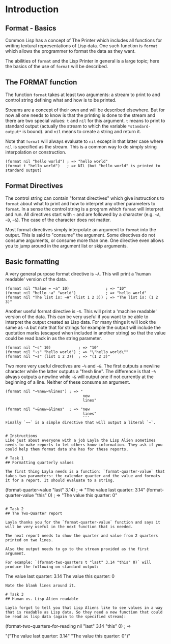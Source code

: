 # Introduction

## Format - Basics

Common Lisp has a concept of The Printer which includes all functions for writing textural representations of Lisp data. One such function is `format` which allows the programmer to format the data as they want.

The abilities of `format` and the Lisp Printer in general is a large topic; here the basics of the use of `format` will be described.

## The FORMAT function

The function `format` takes at least two arguments: a stream to print to and control string defining what and how is to be printed.

Streams are a concept of their own and will be described elsewhere. But for now all one needs to know is that the printing is done to the stream and there are two special values: `t` and `nil` for this argument. `t` means to print to standard output (actually the stream to which the variable `*standard-output*` is bound). and `nil` means to create a string and return it.

Note that `format` will always evaluate to `nil` except in that latter case where `nil` is specified as the stream. This is a common way to do simply string interpolation or construction.

```
(format nil "hello world") ; => "hello world"
(format t "hello world")   ; => NIL (but "hello world" is printed to standard output)
```

## Format Directives

The control string can contain "format directives" which give instructions to `format` about what to print and how to interpret any other parameters to `format`. In a sense the control string is a program which `format` will interpret and run. All directives start with `~` and are followed by a character (e.g. `~A`, `~D`, `~&`). The case of the character does not matter.

Most format directives simply interpolate an argument to `format` into the output. This is said to "consume" the argument. Some directives do not consume arguments, or consume more than one. One directive even allows you to jump around in the argument list or skip arguments.

## Basic formatting

A very general purpose format directive is `~A`. This will print a 'human readable' version of the data.

```
(format nil "Value = ~a" 10)                ; => "10"
(format nil "hello ~a" "world")             ; => "hello world"
(format nil "The list is: ~A" (list 1 2 3)) ; => "The list is: (1 2 3)"
```

Another useful format directive is `~S`. This will print a 'machine readable' version of the data. This can be very useful if you want to be able to interpret the output created as Lisp data. For many things it will look the same as `~A` but note that for strings for example the output will include the quotation marks (escaped when included in another string) so that the value could be read back in as the string parameter.

```
(format nil "~s" 10)            ; => "10"
(format nil "~s" "hello world") ; => "\"hello world\""
(format nil "~s" (list 1 2 3))  ; => "(1 2 3)"
```

Two more very useful directives are `~%` and `~&`. The first outputs a newline character while the latter outputs a "fresh line". The difference is that `~%` always outputs a newline while `~&` will output one if not currently at the beginning of a line. Neither of these consume an argument.

````
(format nil "~%new~%lines") ; => "
                                  new
                                  lines"

(format nil "~&new~&lines"  ; => "new
                                  lines"
                                  ```
Finally `~~` is a simple directive that will output a literal `~`.


# Instructions
Like just about everyone with a job Layla the Lisp Alien sometimes needs to make reports to let others know information. They ask if you could help them format data she has for these reports.

# Task 1
## Formatting quarterly values

The first thing Layla needs is a function: `format-quarter-value` that takes two parameters: the calendar quarter and the value and formats it for a report. It should evaluate to a string.
````

(format-quarter-value "last" 3.14) ; => "The value last quarter: 3.14"
(format-quarter-value "this" 0) ; => "The value this quarter: 0"

```

# Task 2
## The Two-Quarter report

Layla thanks you for the `format-quarter-value` function and says it will be very useful in the next function that is needed.

The next report needs to show the quarter and value from 2 quarters printed on two lines.

Also the output needs to go to the stream provided as the first argument.

For example: `(format-two-quarters t "last" 3.14 "this" 0)` will produce the following on standard output:

```

The value last quarter: 3.14
The value this quarter: 0

```
Note the blank lines around it.

# Task 3
## Human vs. Lisp Alien readable

Layla forgot to tell you that Lisp Aliens like to see values in a way that is readable as Lisp data. So they need a new function that could be read as lisp data (again to the specified stream):
```

(format-two-quarters-for-reading nil "last" 3.14 "this" 0) ; =>

"(\"The value last quarter: 3.14\" \"The value this quarter: 0\")"

```

```
